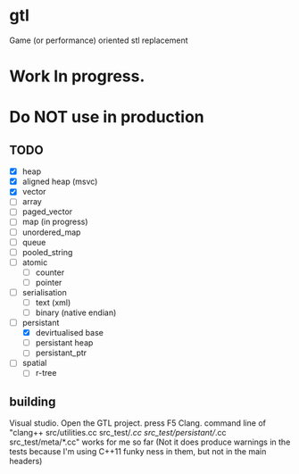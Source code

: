 # gtl
Game (or performance) oriented stl replacement

# Work In progress.
# Do NOT use in production

## TODO

 - [x] heap
 - [x] aligned heap (msvc)
 - [x] vector
 - [ ] array
 - [ ] paged_vector
 - [ ] map (in progress)
 - [ ] unordered_map
 - [ ] queue
 - [ ] pooled_string
 - [ ] atomic
    - [ ] counter
    - [ ] pointer
 - [ ] serialisation
    - [ ] text (xml)
    - [ ] binary (native endian)
 - [ ] persistant
   - [x] devirtualised base
   - [ ] persistant heap
   - [ ] persistant_ptr
 - [ ] spatial
   - [ ] r-tree

## building
Visual studio. Open the GTL project. press F5
Clang. command line of "clang++ src/utilities.cc src_test/*.cc src_test/persistant/*.cc src_test/meta/*.cc" works for me so far (Not it does produce warnings in the tests because I'm using C++11 funky ness in them, but not in the main headers)
